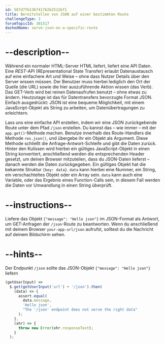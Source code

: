 ```yaml
---
id: 587d7fb1367417b2b2512bf1
title: Bereitstellen von JSON auf einer bestimmten Route
challengeType: 2
forumTopicId: 301517
dashedName: serve-json-on-a-specific-route
---
```


# --description--

Während ein normaler HTML-Server HTML liefert, liefert eine API Daten. Eine <dfn>REST</dfn>-API (REpresentational State Transfer) erlaubt Datenaustausch auf eine einfachere Art und Weise – ohne dass Nutzer Details über den Server wissen müssen. Der Benutzer muss hierbei lediglich den Ort der Quelle (die URL) sowie die hier auszuführende Aktion wissen (das Verb). Das GET-Verb wird bei reinen Datenaufrufen benutzt – ohne etwas zu ändern. Heutzutage ist das für Datentransfers bevorzugte Format JSON. Einfach ausgedrückt: JSON ist eine bequeme Möglichkeit, mit einem JavaScript-Objekt als String zu arbeiten, um Datenübertragungen zu erleichtern.

Lass uns eine einfache API erstellen, indem wir eine JSON zurückgebende Route unter dem Pfad `/json` erstellen. Du kannst das – wie immer – mit der `app.get()`-Methode machen. Benutze innerhalb des Route-Handlers die Methode `res.json()`, und übergebe ihr ein Objekt als Argument. Diese Methode schließt die Anfrage-Antwort-Schleife und gibt die Daten zurück. Hinter den Kulissen wird hierbei ein gültiges JavaScript-Objekt in einen String konvertiert, anschließend werden die entsprechenden Header gesetzt, um deinen Browser mitzuteilen, dass du JSON-Daten lieferst – danach werden die Daten zurückgegeben. Ein gültiges Objekt hat die bekannte Struktur `{key: data}`. `data` kann hierbei eine Nummer, ein String, ein verschachteltes Objekt oder ein Array sein. `data` kann auch eine Variable, oder das Ergebnis eines Function-Calls sein, in diesem Fall werden die Daten vor Umwandlung in einen String überprüft.

# --instructions--

Liefere das Objekt `{"message": "Hello json"}` im JSON-Format als Antwort, um GET-Anfragen der `/json`-Route zu beantworten. Wenn du anschließend mit deinem Browser `your-app-url/json` aufrufst, solltest du die Nachricht auf deinem Bildschirm sehen.

# --hints--

Der Endpunkt `/json` sollte das JSON-Objekt `{"message": "Hello json"}` liefern

```js
(getUserInput) =>
  $.get(getUserInput('url') + '/json').then(
    (data) => {
      assert.equal(
        data.message,
        'Hello json',
        "The '/json' endpoint does not serve the right data"
      );
    },
    (xhr) => {
      throw new Error(xhr.responseText);
    }
  );
```

